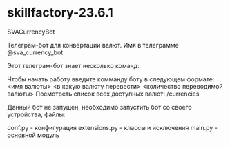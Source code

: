 # skillfactory-23.6.1
SVACurrencyBot

Телеграм-бот для конвертации валют. Имя в телеграмме @sva_currency_bot

Этот телеграм-бот знает несколько команд:

Чтобы начать работу введите комманду боту в следующем формате:
<имя валюты> <в какую валюту перевести> <количество переводимой валюты>
Посмотреть список всех доступных валют: /currencies

Данный бот не запущен, необходимо запустить бот со своего устройства, файлы:

conf.py - конфигурация
extensions.py - классы и исключения
main.py - основной модуль
